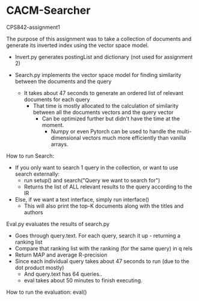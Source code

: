 # CACM-Searcher 

CPS842-assignment1

The purpose of this assignment was to take a collection of documents and generate its inverted index using the vector space model. 

- Invert.py generates postingList and dictionary (not used for assignment 2)

- Search.py implements the vector space model for finding similarity between the documents and the query
	- It takes about 47 seconds to generate an ordered list of relevant documents for each query
		- That time is mostly allocated to the calculation of similarity between all the documents vectors and the query vector
			 - Can be optimized further but didn't have the time at the moment.
			 	- Numpy or even Pytorch can be used to handle the multi-dimensional vectors much more efficiently than vanilla arrays.
	
How to run Search:
- If you only want to search 1 query in the collection, or want to use search externally:
	- run setup() and search("Query we want to search for")
	- Returns the list of ALL relevant results to the query according to the IR	
- Else, if we want a text interface, simply run interface()
	- This will also print the top-K documents along with the titles and authors

Eval.py evaluates the results of search.py
- Goes through query.text. For each query, search it up - returning a ranking list
- Compare that ranking list with the ranking (for the same query) in q rels
- Return MAP and average R-precision
- Since each individual query takes about 47 seconds to run (due to the dot product mostly)
	- And query.text has 64 queries..
	- eval takes about 50 minutes to finish executing.

How to run the evaluation:
	eval()

	
